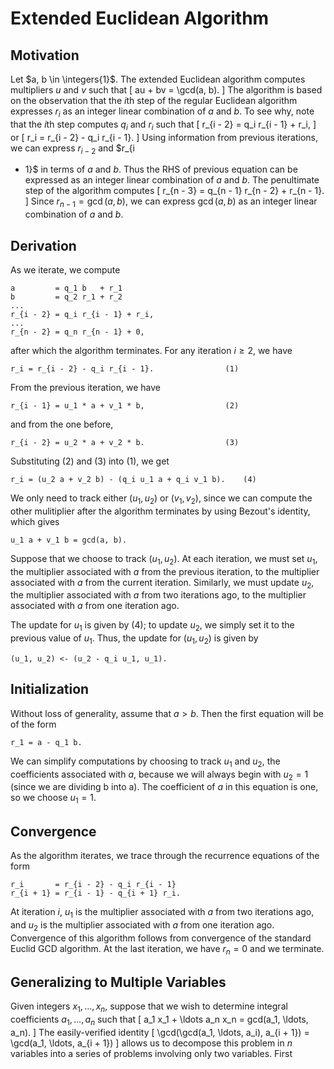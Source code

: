 <!--
  ** File Name:	extended_gcd.md
  ** Author:	Aditya Ramesh
  ** Date:	09/12/2013
  ** Contact:	_@adityaramesh.com
-->

# Extended Euclidean Algorithm

## Motivation

Let $a, b \in \integers{1}$. The extended Euclidean algorithm computes
multipliers $u$ and $v$ such that
\[
	au + bv = \gcd(a, b).
\]
The algorithm is based on the observation that the $i$th step of the regular
Euclidean algorithm expresses $r_i$ as an integer linear combination of $a$ and
$b$. To see why, note that the $i$th step computes $q_i$ and $r_i$ such that
\[
	r_{i - 2} = q_i r_{i - 1} + r_i,
\]
or
\[
	r_i = r_{i - 2} - q_i r_{i - 1}.
\]
Using information from previous iterations, we can express $r_{i - 2}$ and $r_{i
- 1}$ in terms of $a$ and $b$. Thus the RHS of previous equation can be
expressed as an integer linear combination of $a$ and $b$. The penultimate step
of the algorithm computes
\[
	r_{n - 3} = q_{n - 1} r_{n - 2} + r_{n - 1}.
\]
Since $r_{n - 1} = \gcd(a, b)$, we can express $\gcd(a, b)$ as an integer linear
combination of $a$ and $b$.

## Derivation

As we iterate, we compute

	a         = q_1 b   + r_1
	b         = q_2 r_1 + r_2
	...
	r_{i - 2} = q_i r_{i - 1} + r_i,
	...
	r_{n - 2} = q_n r_{n - 1} + 0,

after which the algorithm terminates. For any iteration $i
\geq 2$, we have

	r_i = r_{i - 2} - q_i r_{i - 1}.	            (1)

From the previous iteration, we have

	r_{i - 1} = u_1 * a + v_1 * b,		            (2)

and from the one before,

	r_{i - 2} = u_2 * a + v_2 * b.		            (3)

Substituting (2) and (3) into (1), we get

	r_i = (u_2 a + v_2 b) - (q_i u_1 a + q_i v_1 b).    (4)

We only need to track either $(u_1, u_2)$ or $(v_1, v_2)$, since we can compute
the other mulitiplier after the algorithm terminates by using Bezout's identity,
which gives

	u_1 a + v_1 b = gcd(a, b).

Suppose that we choose to track $(u_1, u_2)$. At each iteration, we must set
$u_1$, the multiplier associated with $a$ from the previous iteration, to the
multiplier associated with $a$ from the current iteration. Similarly, we must
update $u_2$, the multiplier associated with $a$ from two iterations ago, to the
multiplier associated with $a$ from one iteration ago.

The update for $u_1$ is given by (4); to update $u_2$, we simply set it to the
previous value of $u_1$. Thus, the update for $(u_1, u_2)$ is given by

	(u_1, u_2) <- (u_2 - q_i u_1, u_1).

## Initialization

Without loss of generality, assume that $a > b$. Then the first equation will be
of the form

	r_1 = a - q_1 b.

We can simplify computations by choosing to track $u_1$ and $u_2$, the
coefficients associated with $a$, because we will always begin with $u_2 = 1$
(since we are dividing b into a). The coefficient of $a$ in this equation is
one, so we choose $u_1 = 1$.

## Convergence

As the algorithm iterates, we trace through the recurrence equations of the form

	r_i       = r_{i - 2} - q_i r_{i - 1}
	r_{i + 1} = r_{i - 1} - q_{i + 1} r_i.

At iteration $i$, $u_1$ is the multiplier associated with $a$ from two
iterations ago, and $u_2$ is the multiplier associated with $a$ from one
iteration ago. Convergence of this algorithm follows from convergence of the
standard Euclid GCD algorithm. At the last iteration, we have $r_n = 0$ and we
terminate.

## Generalizing to Multiple Variables

Given integers $x_1, \ldots, x_n$, suppose that we wish to determine integral
coefficients $a_1, \ldots, a_n$ such that
\[
	a_1 x_1 + \ldots a_n x_n = gcd(a_1, \ldots, a_n).
\]
The easily-verified identity
\[
	\gcd(\gcd(a_1, \ldots, a_i), a_{i + 1}) = \gcd(a_1, \ldots, a_{i + 1})
\]
allows us to decompose this problem in $n$ variables into a series of problems
involving only two variables. First

